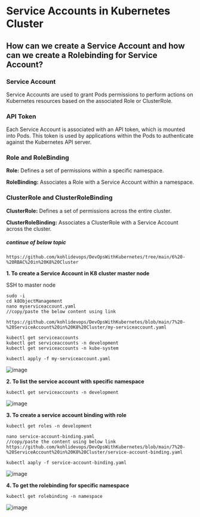 # Service Accounts in Kubernetes Cluster

## How can we create a Service Account and how can we create a Rolebinding for Service Account?

### Service Account

Service Accounts are used to grant Pods permissions to perform actions on Kubernetes resources based on the associated Role or ClusterRole.

### API Token

Each Service Account is associated with an API token, which is mounted into Pods. This token is used by applications within the Pods to authenticate against the Kubernetes API server.

### Role and RoleBinding

**Role:** Defines a set of permissions within a specific namespace.

**RoleBinding:** Associates a Role with a Service Account within a namespace.

### ClusterRole and ClusterRoleBinding

**ClusterRole:** Defines a set of permissions across the entire cluster.

**ClusterRoleBinding:** Associates a ClusterRole with a Service Account across the cluster.


##### continue of below topic
```
https://github.com/kohlidevops/DevOpsWithKubernetes/tree/main/6%20-%20RBAC%20in%20K8%20Cluster
```

**1. To create a Service Account in K8 cluster master node**

SSH to master node

```
sudo -i
cd k8ObjectManagement
nano myserviceaccount.yaml
//copy/paste the below content using link

https://github.com/kohlidevops/DevOpsWithKubernetes/blob/main/7%20-%20ServiceAccount%20in%20K8%20Cluster/my-serviceaccount.yaml

kubectl get serviceaccounts
kubectl get serviceaccounts -n development
kubectl get serviceaccounts -n kube-system

kubectl apply -f my-serviceaccount.yaml
```

![image](https://github.com/user-attachments/assets/4e44024f-b02e-435a-bc5e-9ae952f29319)

**2. To list the service account with specific namespace**

```
kubectl get serviceaccounts -n development
```

![image](https://github.com/user-attachments/assets/a891c859-ec27-408b-a8a7-ec784780dffd)

**3. To create a service account binding with role**

```
kubectl get roles -n development

nano service-account-binding.yaml
//copy/paste the content using below link
https://github.com/kohlidevops/DevOpsWithKubernetes/blob/main/7%20-%20ServiceAccount%20in%20K8%20Cluster/service-account-binding.yaml

kubectl aaply -f service-account-binding.yaml
```

![image](https://github.com/user-attachments/assets/bcec1316-7311-4ed3-b0b4-8268c977bfb7)

**4. To get the rolebinding for specific namespace**

```
kubectl get rolebinding -n namespace
```

![image](https://github.com/user-attachments/assets/407234ea-11c4-4c8d-a8f1-3bc7893ed906)

